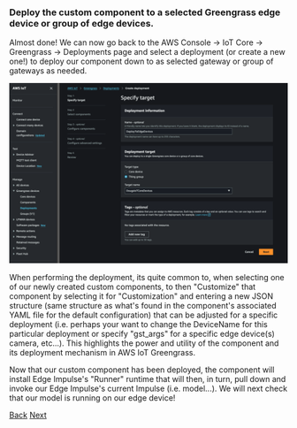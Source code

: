 
### Deploy the custom component to a selected Greengrass edge device or group of edge devices. 

Almost done!  We can now go back to the AWS Console -> IoT Core -> Greengrass -> Deployments page and select a deployment (or create a new one!) to deploy our component down to as selected gateway or group of gateways as needed. 

![GGDeploy](GG_Create_Deployment.png)

When performing the deployment, its quite common to, when selecting one of our newly created custom components, to then "Customize" that component by selecting it for "Customization" and entering a new JSON structure (same structure as what's found in the component's associated YAML file for the default configuration) that can be adjusted for a specific deployment (i.e. perhaps your want to change the DeviceName for this particular deployment or specify "gst_args" for a specific edge device(s) camera, etc...). This highlights the power and utility of the component and its deployment mechanism in AWS IoT Greengrass.

Now that our custom component has been deployed, the component will install Edge Impulse's "Runner" runtime that will then, in turn, pull down and invoke our Edge Impulse's current Impulse (i.e. model...). We will next check that our model is running on our edge device!



[Back](../5_EdgeImpulseCustomComponentInstallation/EdgeImpulseCustomComponentInstall.md) [Next](../7_Running/Running.md)